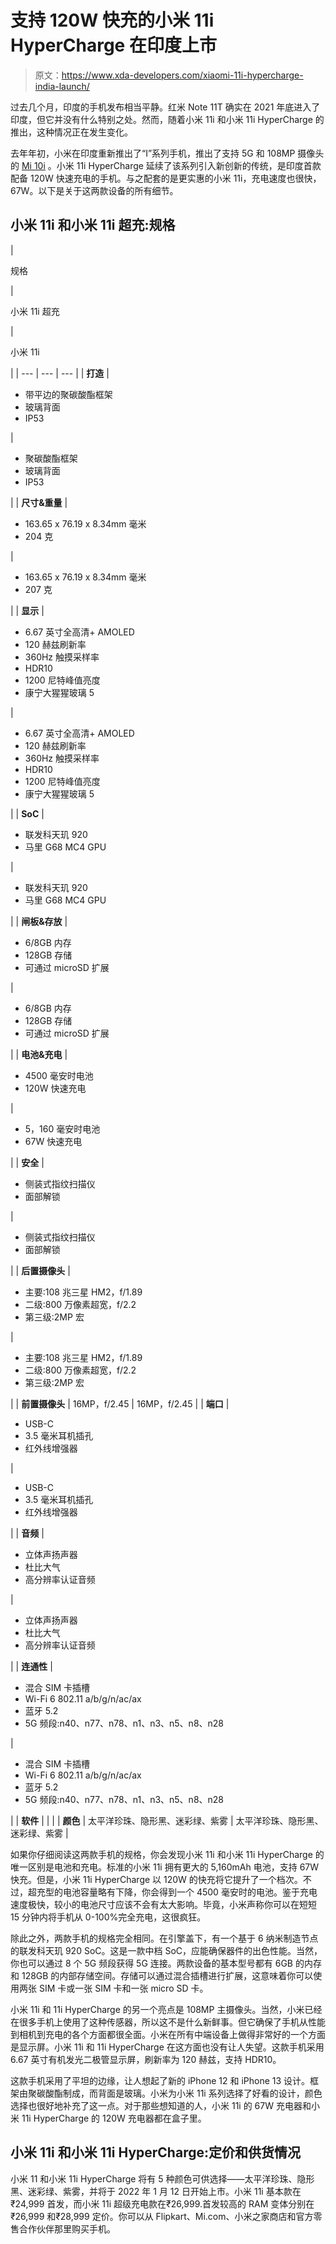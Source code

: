 # 支持 120W 快充的小米 11i HyperCharge 在印度上市

> 原文：<https://www.xda-developers.com/xiaomi-11i-hypercharge-india-launch/>

过去几个月，印度的手机发布相当平静。红米 Note 11T 确实在 2021 年底进入了印度，但它并没有什么特别之处。然而，随着小米 11i 和小米 11i HyperCharge 的推出，这种情况正在发生变化。

去年年初，小米在印度重新推出了“I”系列手机，推出了支持 5G 和 108MP 摄像头的 [Mi 10i](https://www.xda-developers.com/xiaomi-mi-10i-5g-review/) 。小米 11i HyperCharge 延续了该系列引入新创新的传统，是印度首款配备 120W 快速充电的手机。与之配套的是更实惠的小米 11i，充电速度也很快，67W。以下是关于这两款设备的所有细节。

## 小米 11i 和小米 11i 超充:规格

| 

规格

 | 

小米 11i 超充

 | 

小米 11i

 |
| --- | --- | --- |
| **打造** | 

*   带平边的聚碳酸酯框架
*   玻璃背面
*   IP53

 | 

*   聚碳酸酯框架
*   玻璃背面
*   IP53

 |
| **尺寸&重量** | 

*   163.65 x 76.19 x 8.34mm 毫米
*   204 克

 | 

*   163.65 x 76.19 x 8.34mm 毫米
*   207 克

 |
| **显示** | 

*   6.67 英寸全高清+ AMOLED
*   120 赫兹刷新率
*   360Hz 触摸采样率
*   HDR10
*   1200 尼特峰值亮度
*   康宁大猩猩玻璃 5

 | 

*   6.67 英寸全高清+ AMOLED
*   120 赫兹刷新率
*   360Hz 触摸采样率
*   HDR10
*   1200 尼特峰值亮度
*   康宁大猩猩玻璃 5

 |
| **SoC** | 

*   联发科天玑 920
*   马里 G68 MC4 GPU

 | 

*   联发科天玑 920
*   马里 G68 MC4 GPU

 |
| **闸板&存放** | 

*   6/8GB 内存
*   128GB 存储
*   可通过 microSD 扩展

 | 

*   6/8GB 内存
*   128GB 存储
*   可通过 microSD 扩展

 |
| **电池&充电** | 

*   4500 毫安时电池
*   120W 快速充电

 | 

*   5，160 毫安时电池
*   67W 快速充电

 |
| **安全** | 

*   侧装式指纹扫描仪
*   面部解锁

 | 

*   侧装式指纹扫描仪
*   面部解锁

 |
| **后置摄像头** | 

*   主要:108 兆三星 HM2，f/1.89
*   二级:800 万像素超宽，f/2.2
*   第三级:2MP 宏

 | 

*   主要:108 兆三星 HM2，f/1.89
*   二级:800 万像素超宽，f/2.2
*   第三级:2MP 宏

 |
| **前置摄像头** | 16MP，f/2.45 | 16MP，f/2.45 |
| **端口** | 

*   USB-C
*   3.5 毫米耳机插孔
*   红外线增强器

 | 

*   USB-C
*   3.5 毫米耳机插孔
*   红外线增强器

 |
| **音频** | 

*   立体声扬声器
*   杜比大气
*   高分辨率认证音频

 | 

*   立体声扬声器
*   杜比大气
*   高分辨率认证音频

 |
| **连通性** | 

*   混合 SIM 卡插槽
*   Wi-Fi 6 802.11 a/b/g/n/ac/ax
*   蓝牙 5.2
*   5G 频段:n40、n77、n78、n1、n3、n5、n8、n28

 | 

*   混合 SIM 卡插槽
*   Wi-Fi 6 802.11 a/b/g/n/ac/ax
*   蓝牙 5.2
*   5G 频段:n40、n77、n78、n1、n3、n5、n8、n28

 |
| **软件** |  |  |
| **颜色** | 太平洋珍珠、隐形黑、迷彩绿、紫雾 | 太平洋珍珠、隐形黑、迷彩绿、紫雾 |

如果你仔细阅读这两款手机的规格，你会发现小米 11i 和小米 11i HyperCharge 的唯一区别是电池和充电。标准的小米 11i 拥有更大的 5,160mAh 电池，支持 67W 快充。但是，小米 11i HyperCharge 以 120W 的快充将它提升了一个档次。不过，超充型的电池容量略有下降，你会得到一个 4500 毫安时的电池。鉴于充电速度极快，较小的电池尺寸应该不会有太大影响。毕竟，小米声称你可以在短短 15 分钟内将手机从 0-100%完全充电，这很疯狂。

除此之外，两款手机的规格完全相同。在引擎盖下，有一个基于 6 纳米制造节点的联发科天玑 920 SoC。这是一款中档 SoC，应能确保器件的出色性能。当然，你也可以通过 8 个 5G 频段获得 5G 连接。两款设备的基本型号都有 6GB 的内存和 128GB 的内部存储空间。存储可以通过混合插槽进行扩展，这意味着你可以使用两张 SIM 卡或一张 SIM 卡和一张 micro SD 卡。

小米 11i 和 11i HyperCharge 的另一个亮点是 108MP 主摄像头。当然，小米已经在很多手机上使用了这种传感器，所以这不是什么新鲜事。但它确保了手机从性能到相机到充电的各个方面都很全面。小米在所有中端设备上做得非常好的一个方面是显示屏。小米 11i 和 11i HyperCharge 在这方面也没有让人失望。这款手机采用 6.67 英寸有机发光二极管显示屏，刷新率为 120 赫兹，支持 HDR10。

这款手机采用了平坦的边缘，让人想起了新的 iPhone 12 和 iPhone 13 设计。框架由聚碳酸酯制成，而背面是玻璃。小米为小米 11i 系列选择了好看的设计，颜色选择也很好地补充了这一点。对于那些想知道的人，小米 11i 的 67W 充电器和小米 11i HyperCharge 的 120W 充电器都在盒子里。

## 小米 11i 和小米 11i HyperCharge:定价和供货情况

小米 11 和小米 11i HyperCharge 将有 5 种颜色可供选择——太平洋珍珠、隐形黑、迷彩绿、紫雾，并将于 2022 年 1 月 12 日开始上市。小米 11i 基本款在₹24,999 首发，而小米 11i 超级充电款在₹26,999.首发较高的 RAM 变体分别在₹26,999 和₹28,999 定价。你可以从 Flipkart、Mi.com、小米之家商店和官方零售合作伙伴那里购买手机。